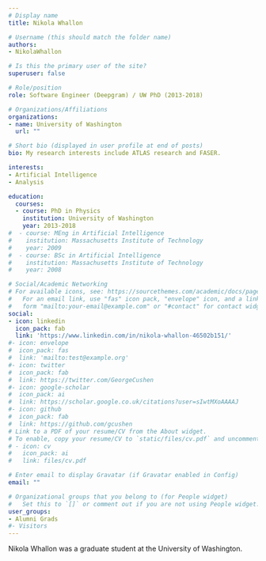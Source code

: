 ```yaml
---
# Display name
title: Nikola Whallon

# Username (this should match the folder name)
authors:
- NikolaWhallon

# Is this the primary user of the site?
superuser: false

# Role/position
role: Software Engineer (Deepgram) / UW PhD (2013-2018)

# Organizations/Affiliations
organizations:
- name: University of Washington
  url: ""

# Short bio (displayed in user profile at end of posts)
bio: My research interests include ATLAS research and FASER.

interests:
- Artificial Intelligence
- Analysis

education:
  courses:
  - course: PhD in Physics
    institution: University of Washington
    year: 2013-2018
#  - course: MEng in Artificial Intelligence
#    institution: Massachusetts Institute of Technology
#    year: 2009
#  - course: BSc in Artificial Intelligence
#    institution: Massachusetts Institute of Technology
#    year: 2008

# Social/Academic Networking
# For available icons, see: https://sourcethemes.com/academic/docs/page-builder/#icons
#   For an email link, use "fas" icon pack, "envelope" icon, and a link in the
#   form "mailto:your-email@example.com" or "#contact" for contact widget.
social:
- icon: linkedin
  icon_pack: fab
  link: 'https://www.linkedin.com/in/nikola-whallon-46502b151/'
#- icon: envelope
#  icon_pack: fas
#  link: 'mailto:test@example.org'
#- icon: twitter
#  icon_pack: fab
#  link: https://twitter.com/GeorgeCushen
#- icon: google-scholar
#  icon_pack: ai
#  link: https://scholar.google.co.uk/citations?user=sIwtMXoAAAAJ
#- icon: github
#  icon_pack: fab
#  link: https://github.com/gcushen
# Link to a PDF of your resume/CV from the About widget.
# To enable, copy your resume/CV to `static/files/cv.pdf` and uncomment the lines below.
# - icon: cv
#   icon_pack: ai
#   link: files/cv.pdf

# Enter email to display Gravatar (if Gravatar enabled in Config)
email: ""

# Organizational groups that you belong to (for People widget)
#   Set this to `[]` or comment out if you are not using People widget.
user_groups:
- Alumni Grads
#- Visitors
---
```


Nikola Whallon was a graduate student at the University of Washington.
